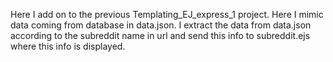 Here I add on to the previous Templating_EJ_express_1 project. Here I mimic data coming from database in data.json. I extract the data from data.json according to the subreddit name in url and send this info to subreddit.ejs where this info is displayed.
